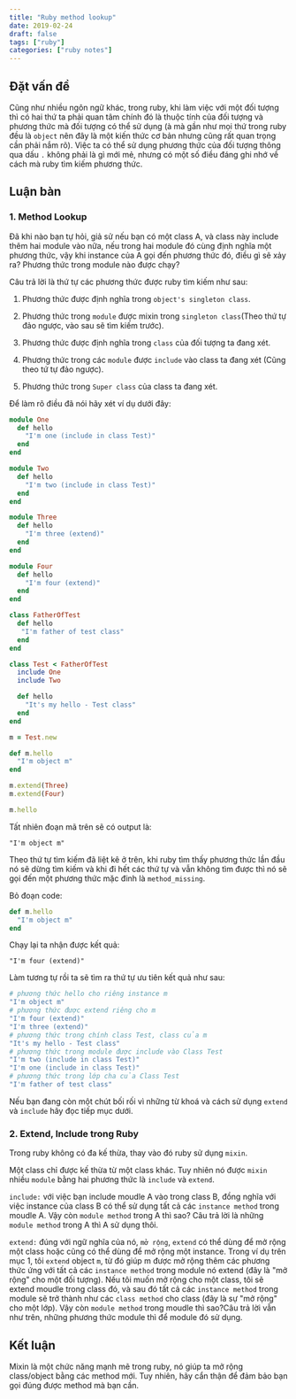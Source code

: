 ```yaml
---
title: "Ruby method lookup"
date: 2019-02-24
draft: false
tags: ["ruby"]
categories: ["ruby notes"]
---
```


## Đặt vấn đề

Cũng như nhiều ngôn ngữ khác, trong ruby, khi làm việc với một đối tượng thì có hai thứ ta phải quan tâm chính đó là thuộc tính của đối tượng và phương thức mà đối tượng có thể sử dụng (à mà gần như mọi thứ trong ruby đều là `object` nên đây là một kiến thức cơ bản nhưng cũng rất quan trọng cần phải nắm rõ). Việc ta có thể sử dụng phương thức của đối tượng thông qua dấu `.` không phải là gì mới mẻ, nhưng có một số điều đáng ghi nhớ về cách mà ruby tìm kiếm phương thức.

## Luận bàn

### 1. Method Lookup

Đã khi nào bạn tự hỏi, giả sử nếu bạn có một class A, và class này include thêm hai module vào nữa, nếu trong hai module đó cùng định nghĩa một phương thức, vậy khi instance của A gọi đến phương thức đó, điều gì sẽ xảy ra? Phương thức trong module nào được chạy?


Câu trả lời là thứ tự các phương thức được ruby tìm kiếm như sau: 

1. Phương thức được định nghĩa trong `object's singleton class`.

2. Phương thức trong `module` được mixin trong `singleton class`(Theo thứ tự đảo ngược, vào sau sẽ tìm kiếm trước).

3. Phương thức được định nghĩa trong `class` của đối tượng ta đang xét.

4. Phương thức trong các `module` được `include` vào class ta đang xét (Cũng theo tứ tự đảo ngược).

5. Phương thức trong `Super class` của class ta đang xét. 

Để làm rõ điều đã nói hãy xét ví dụ dưới đây:

```ruby
module One
  def hello
    "I'm one (include in class Test)" 
  end
end

module Two
  def hello
    "I'm two (include in class Test)"
  end
end

module Three
  def hello
    "I'm three (extend)"
  end
end

module Four
  def hello
    "I'm four (extend)"
  end
end

class FatherOfTest
  def hello
   "I'm father of test class" 
  end
end

class Test < FatherOfTest
  include One
  include Two

  def hello
    "It's my hello - Test class"
  end
end

m = Test.new

def m.hello
  "I'm object m"
end

m.extend(Three)
m.extend(Four)

m.hello
```

Tất nhiên đoạn mã trên sẽ có output là: 

`"I'm object m"`

Theo thứ tự tìm kiếm đã liệt kê ở trên, khi ruby tìm thấy phương thức lần đầu nó sẽ dừng tìm kiếm và khi đi hết các thứ tự và vẫn không tìm được thì nó sẽ gọi đến một phương thức mặc đinh là `method_missing`.

Bỏ đoạn code:

```ruby
def m.hello
  "I'm object m"
end
```

Chạy lại ta nhận được kết quả: 

`"I'm four (extend)"`

Làm tương tự rồi ta sẽ tìm ra thứ tự ưu tiên kết quả như sau:

``` ruby
# phương thức hello cho riêng instance m
"I'm object m"
# phương thức được extend riêng cho m
"I'm four (extend)"
"I'm three (extend)"
# phương thức trong chính class Test, class của m
"It's my hello - Test class"
# phương thức trong module được include vào Class Test
"I'm two (include in class Test)"
"I'm one (include in class Test)" 
# phương thức trong lớp cha của Class Test
"I'm father of test class" 
```

Nếu bạn đang còn một chút bối rối vì những từ khoá và cách sử dụng `extend` và `include` hãy đọc tiếp mục dưới.

### 2. Extend, Include trong Ruby

Trong ruby không có đa kế thừa, thay vào đó ruby sử dụng `mixin`.

Một class chỉ được kế thừa từ một class khác. Tuy nhiên nó được `mixin` nhiều `module` bằng hai phương thức là `include` và `extend`.

`include:` với việc bạn include moudle A vào trong class B, đồng nghĩa với việc instance của class B có thể sử dụng tất cả các `instance method` trong moudle A. Vậy còn `module method` trong A thì sao? Câu trả lời là những `module method` trong A thì A sử dụng thôi.

`extend:` đúng với ngữ nghĩa của nó, `mở rộng`, `extend` có thể dùng để mở rộng một class hoặc cũng có thể dùng để mở rộng một instance.  Trong ví dụ trên mục 1, tôi `extend` object `m`, từ đó giúp m được mở rộng thêm các phương thức ứng với tất cả các `instance method` trong module nó extend (đây là "mở rộng" cho một đối tượng). Nếu tôi muốn mở rộng cho một class, tôi sẽ extend moudle trong class đó, và sau đó tất cả các `instance method` trong module sẽ trở thành như các `class method` cho class (đây là sự "mở rộng" cho một lớp). Vậy còn `module method` trong moudle thì sao?Câu trả lời vẫn như trên, những phương thức module thì để module đó sử dụng.

## Kết luận

Mixin là một chức năng mạnh mẽ trong ruby, nó giúp ta mở rộng class/object bằng các method mới. Tuy nhiên, hãy cẩn thận để đảm bảo bạn gọi đúng được method mà bạn cần.
